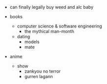 - can finally legally buy weed and alc baby

- books
  - computer science & software engineering
    - the mythical man-month
  - dating
    - models
    - mate
    
- anime
  - show
    - zankyou no terror
    - gurren lagann
